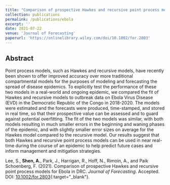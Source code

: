 ```yaml
---
title: "Comparison of prospective Hawkes and recursive point process models for Ebola in DRC"
collection: publications
permalink: /publications/ebola
excerpt: ''
date: 2021-07-22
venue: 'Journal of Forecasting'
paperurl: 'https://onlinelibrary.wiley.com/doi/10.1002/for.2803'
---
```


## Abstract

Point process models, such as Hawkes and recursive models, have recently been shown to offer improved accuracy over more traditional compartmental models for the purposes of modeling and forecasting the spread of disease epidemics. To explicitly test the performance of these two models in a real-world and ongoing epidemic, we compared the fit of Hawkes and recursive models to outbreak data on Ebola Virus Disease (EVD) in the Democratic Republic of the Congo in 2018-2020. The models were estimated and the forecasts were produced, time-stamped, and stored in real time, so that their prospective value can be assessed and to guard against potential overfitting. The fit of the two models was similar, with both models resulting in much smaller errors in the beginning and waning phases of the epidemic, and with slightly smaller error sizes on average for the Hawkes model compared to the recursive model. Our results suggest that both Hawkes and recursive point process models can be used in near real-time during the course of an epidemic to help predict future cases and inform management and mitigation strategies.

Lee, S., **Shen, A.**, Park, J., Harrigan, R., Hoff, N., Rimoin, A., and Paik Schoenberg, F. (2021). Comparison of prospective Hawkes and recursive point process models for Ebola in DRC. *Journal of Forecasting*. Accepted. DOI: [10.1002/for.2803](https://onlinelibrary.wiley.com/doi/10.1002/for.2803){:target="_blank"}.

